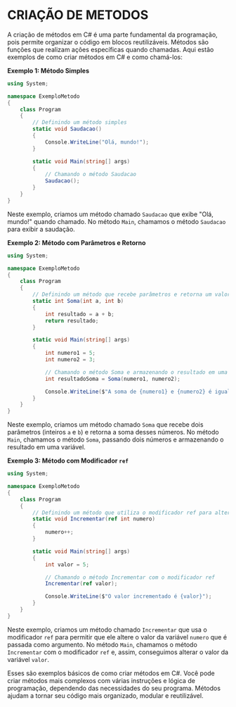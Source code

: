 # CRIAÇÃO DE METODOS
A criação de métodos em C# é uma parte fundamental da programação, pois permite organizar o código em blocos reutilizáveis. Métodos são funções que realizam ações específicas quando chamadas. Aqui estão exemplos de como criar métodos em C# e como chamá-los:

**Exemplo 1: Método Simples**

```csharp
using System;

namespace ExemploMetodo
{
    class Program
    {
        // Definindo um método simples
        static void Saudacao()
        {
            Console.WriteLine("Olá, mundo!");
        }

        static void Main(string[] args)
        {
            // Chamando o método Saudacao
            Saudacao();
        }
    }
}
```

Neste exemplo, criamos um método chamado `Saudacao` que exibe "Olá, mundo!" quando chamado. No método `Main`, chamamos o método `Saudacao` para exibir a saudação.

**Exemplo 2: Método com Parâmetros e Retorno**

```csharp
using System;

namespace ExemploMetodo
{
    class Program
    {
        // Definindo um método que recebe parâmetros e retorna um valor
        static int Soma(int a, int b)
        {
            int resultado = a + b;
            return resultado;
        }

        static void Main(string[] args)
        {
            int numero1 = 5;
            int numero2 = 3;

            // Chamando o método Soma e armazenando o resultado em uma variável
            int resultadoSoma = Soma(numero1, numero2);

            Console.WriteLine($"A soma de {numero1} e {numero2} é igual a {resultadoSoma}");
        }
    }
}
```

Neste exemplo, criamos um método chamado `Soma` que recebe dois parâmetros (inteiros `a` e `b`) e retorna a soma desses números. No método `Main`, chamamos o método `Soma`, passando dois números e armazenando o resultado em uma variável.

**Exemplo 3: Método com Modificador `ref`**

```csharp
using System;

namespace ExemploMetodo
{
    class Program
    {
        // Definindo um método que utiliza o modificador ref para alterar o valor de uma variável
        static void Incrementar(ref int numero)
        {
            numero++;
        }

        static void Main(string[] args)
        {
            int valor = 5;

            // Chamando o método Incrementar com o modificador ref
            Incrementar(ref valor);

            Console.WriteLine($"O valor incrementado é {valor}");
        }
    }
}
```

Neste exemplo, criamos um método chamado `Incrementar` que usa o modificador `ref` para permitir que ele altere o valor da variável `numero` que é passada como argumento. No método `Main`, chamamos o método `Incrementar` com o modificador `ref` e, assim, conseguimos alterar o valor da variável `valor`.

Esses são exemplos básicos de como criar métodos em C#. Você pode criar métodos mais complexos com várias instruções e lógica de programação, dependendo das necessidades do seu programa. Métodos ajudam a tornar seu código mais organizado, modular e reutilizável.